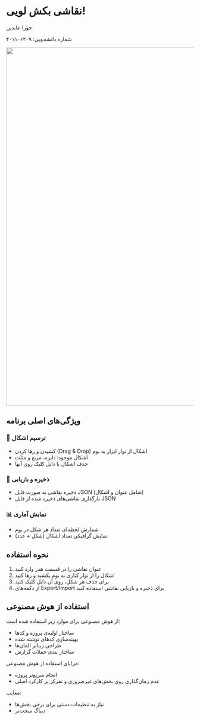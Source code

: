 # نقاشی بکش لویی!

<p>حورا عابدین</p>
<p>شماره دانشجویی: ۴۰۱۱۰۶۲۰۹</p>

<p align="center">  
<img width="1840" height="960" alt="پیشنمایش برنامه" src="https://github.com/user-attachments/assets/beabbe3c-6e3c-4263-b79e-28cc06151085" />
</p>  

## ویژگی‌های اصلی برنامه

### 🎨 ترسیم اشکال
- کشیدن و رها کردن (Drag & Drop) اشکال از نوار ابزار به بوم
- اشکال موجود: دایره، مربع و مثلث
- حذف اشکال با دابل کلیک روی آنها

### 💾 ذخیره و بازیابی
- ذخیره نقاشی به صورت فایل JSON (شامل عنوان و اشکال)
- بارگذاری نقاشی‌های ذخیره شده از فایل JSON

### 📊 نمایش آماری
- شمارش لحظه‌ای تعداد هر شکل در بوم
- نمایش گرافیکی تعداد اشکال (شکل + عدد)

## نحوه استفاده
1. عنوان نقاشی را در قسمت هدر وارد کنید
2. اشکال را از نوار کناری به بوم بکشید و رها کنید
3. برای حذف هر شکل، روی آن دابل کلیک کنید
4. از دکمه‌های Export/Import برای ذخیره و بازیابی نقاشی استفاده کنید

## استفاده از هوش مصنوعی
از هوش مصنوعی برای موارد زیر استفاده شده است:
- ساختار اولیه‌ی پروژه و کدها
- بهینه‌سازی کدهای نوشته شده
- طراحی زیباتر المان‌ها
- ساختار بندی جملات گزارش


مزایای استفاده از هوش مصنوعی:
- انجام سریع‌تر پروژه
- عدم زمان‌گذاری روی بخش‌های غیرضروری و تمرکز بر کارکرد اصلی

  
معایب:
- نیاز به تنظیمات دستی برای برخی بخش‌ها
- دیباگ سخت‌تر
